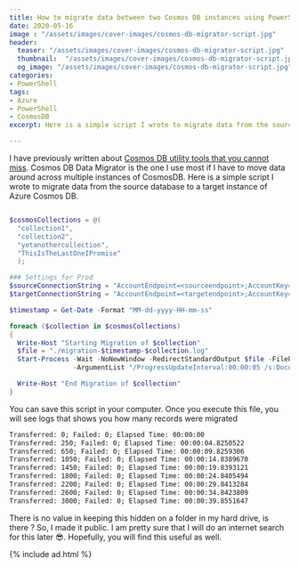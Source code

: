 ```yaml
---
title: How to migrate data between two Cosmos DB instances using PowerShell
date: 2020-05-16
image : "/assets/images/cover-images/cosmos-db-migrator-script.jpg"
header:
  teaser: "/assets/images/cover-images/cosmos-db-migrator-script.jpg"
  thumbnail:  "/assets/images/cover-images/cosmos-db-migrator-script.jpg"
  og_image: "/assets/images/cover-images/cosmos-db-migrator-script.jpg"
categories:
- PowerShell 
tags:
- Azure
- PowerShell
- CosmosDB 
excerpt: Here is a simple script I wrote to migrate data from the source database to a target instance of Azure Cosmos DB using CosmosDB Migrator

---
```


I have previously written about [Cosmos DB utility tools that you cannot miss](https://www.gurucharan.in/azure/cosmos-db-tools-that-improve-your-productivity/). Cosmos DB Data Migrator is the one I use most if I have to move data around across multiple instances of CosmosDB. Here is a simple script I wrote to migrate data from the source database to a target instance of Azure Cosmos DB.

```powershell

$cosmosCollections = @(
  "collection1",
  "collection2",
  "yetanothercollection",
  "ThisIsTheLastOneIPromise"
  );

### Settings for Prod
$sourceConnectionString = "AccountEndpoint=<sourceendpoint>;AccountKey=<sourcekey>;Database=<sourcedatabase>"
$targetConnectionString = "AccountEndpoint=<targetendpoint>;AccountKey=<targetkey>;Database=<targetdatabase>"

$timestamp = Get-Date -Format "MM-dd-yyyy-HH-mm-ss"

foreach ($collection in $cosmosCollections)
{
  Write-Host "Starting Migration of $collection"
  $file = "./migration-$timestamp-$collection.log"
  Start-Process -Wait -NoNewWindow -RedirectStandardOutput $file -FilePath "\path\to\executable\dt.exe" `
                -ArgumentList "/ProgressUpdateInterval:00:00:05 /s:DocumentDB /s.Collection:$collection /s.ConnectionString:$sourceConnectionString /s.InternalFields /t:DocumentDBBulk /t.DisableIdGeneration /t.Collection:$collection /t.ConnectionString:$targetConnectionString"

  Write-Host "End Migration of $collection"
}
```

You can save this script in your computer. Once you execute this file, you will see logs that shows you how many records were migrated

``` txt
Transferred: 0; Failed: 0; Elapsed Time: 00:00:00
Transferred: 250; Failed: 0; Elapsed Time: 00:00:04.8250522
Transferred: 650; Failed: 0; Elapsed Time: 00:00:09.8259306
Transferred: 1050; Failed: 0; Elapsed Time: 00:00:14.8389670
Transferred: 1450; Failed: 0; Elapsed Time: 00:00:19.8393121
Transferred: 1800; Failed: 0; Elapsed Time: 00:00:24.8405494
Transferred: 2200; Failed: 0; Elapsed Time: 00:00:29.8413284
Transferred: 2600; Failed: 0; Elapsed Time: 00:00:34.8423809
Transferred: 3000; Failed: 0; Elapsed Time: 00:00:39.8551647
```

There is no value in keeping this hidden on a folder in my hard drive, is there ? So, I made it public. I am pretty sure that I will do an internet search for this later 😎. Hopefully, you will find this useful as well.

{% include ad.html %}